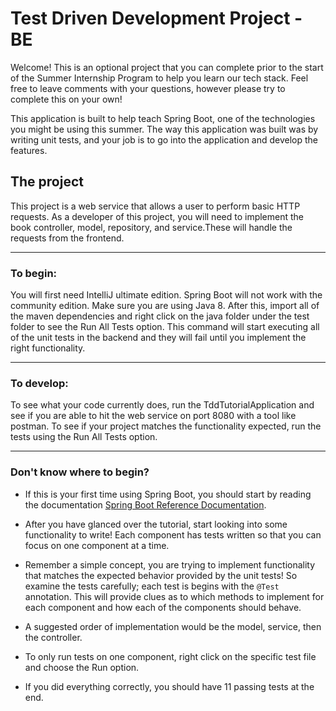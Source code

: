 # Test Driven Development Project - BE

Welcome! This is an optional project that you can complete prior to the start of the Summer Internship Program to help you learn our tech stack. Feel free to leave comments with your questions, however please try to complete this on your own!

This application is built to help teach Spring Boot, one of the technologies you might be using this summer.
The way this application was built was by writing unit tests, and your job is to go into the application and develop the features.

## The project

This project is a web service that allows a user to perform basic HTTP requests. As a developer of this project, you will need to implement the book controller, model, repository, and service.These will handle the requests from the frontend.

---

### To begin:

You will first need IntelliJ ultimate edition. Spring Boot will not work with the community edition. Make sure you are using Java 8. After this, import all of the maven dependencies and right click on the java folder under the test folder to see the Run All Tests option.
This command will start executing all of the unit tests in the backend and they will fail until you implement the right functionality. 

---

### To develop:

To see what your code currently does, run the TddTutorialApplication and see if you are able to hit the web service on port 8080 with a tool like postman.
To see if your project matches the functionality expected, run the tests using the Run All Tests option.

---

### Don't know where to begin?

- If this is your first time using Spring Boot, you should start by reading the documentation [Spring Boot Reference Documentation](https://docs.spring.io/spring-boot/docs/current/reference/htmlsingle/).

- After you have glanced over the tutorial, start looking into some functionality to write! Each component has tests written so that you can focus on one component at a time.

- Remember a simple concept, you are trying to implement functionality that matches the expected behavior provided by the unit tests! So examine the tests carefully; each test is begins with the `@Test` annotation. This will provide clues as to which methods to implement for each component and how each of the components should behave.

- A suggested order of implementation would be the model, service, then the controller.

- To only run tests on one component, right click on the specific test file and choose the Run option.

- If you did everything correctly, you should have 11 passing tests at the end.
